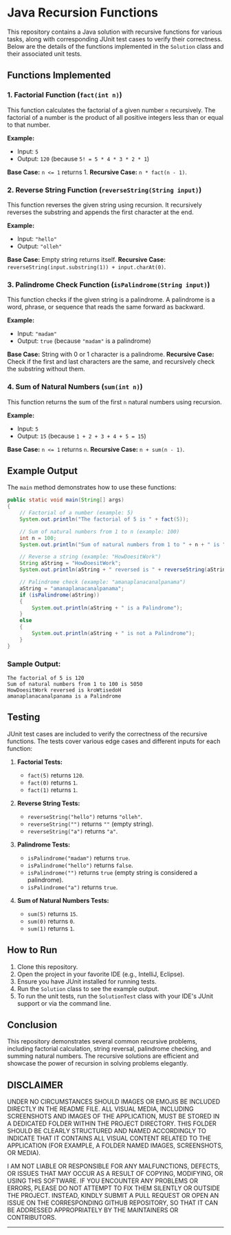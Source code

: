 # Java Recursion Functions

This repository contains a Java solution with recursive functions for various tasks, along with corresponding JUnit test cases to verify their correctness. 
Below are the details of the functions implemented in the `Solution` class and their associated unit tests.

## Functions Implemented

### 1. **Factorial Function (`fact(int n)`)**

This function calculates the factorial of a given number `n` recursively. The factorial of a number is the product of all positive integers less than or equal to that number.

**Example:**

* Input: `5`
* Output: `120` (because `5! = 5 * 4 * 3 * 2 * 1`)

**Base Case:** `n <= 1` returns 1.
**Recursive Case:** `n * fact(n - 1)`.

### 2. **Reverse String Function (`reverseString(String input)`)**

This function reverses the given string using recursion. It recursively reverses the substring and appends the first character at the end.

**Example:**

* Input: `"hello"`
* Output: `"olleh"`

**Base Case:** Empty string returns itself.
**Recursive Case:** `reverseString(input.substring(1)) + input.charAt(0)`.

### 3. **Palindrome Check Function (`isPalindrome(String input)`)**

This function checks if the given string is a palindrome. A palindrome is a word, phrase, or sequence that reads the same forward as backward.

**Example:**

* Input: `"madam"`
* Output: `true` (because `"madam"` is a palindrome)

**Base Case:** String with 0 or 1 character is a palindrome.
**Recursive Case:** Check if the first and last characters are the same, and recursively check the substring without them.

### 4. **Sum of Natural Numbers (`sum(int n)`)**

This function returns the sum of the first `n` natural numbers using recursion.

**Example:**

* Input: `5`
* Output: `15` (because `1 + 2 + 3 + 4 + 5 = 15`)

**Base Case:** `n <= 1` returns `n`.
**Recursive Case:** `n + sum(n - 1)`.

## Example Output

The `main` method demonstrates how to use these functions:

```java
public static void main(String[] args)
{
    // Factorial of a number (example: 5)
    System.out.println("The factorial of 5 is " + fact(5));

    // Sum of natural numbers from 1 to n (example: 100)
    int n = 100;
    System.out.println("Sum of natural numbers from 1 to " + n + " is " + sum(n));

    // Reverse a string (example: "HowDoesitWork")
    String aString = "HowDoesitWork";
    System.out.println(aString + " reversed is " + reverseString(aString));

    // Palindrome check (example: "amanaplanacanalpanama")
    aString = "amanaplanacanalpanama";
    if (isPalindrome(aString))
    {
        System.out.println(aString + " is a Palindrome");
    }
    else
    {
        System.out.println(aString + " is not a Palindrome");
    }
}
```

### Sample Output:

```
The factorial of 5 is 120
Sum of natural numbers from 1 to 100 is 5050
HowDoesitWork reversed is kroWtisedoH
amanaplanacanalpanama is a Palindrome
```

## Testing

JUnit test cases are included to verify the correctness of the recursive functions. The tests cover various edge cases and different inputs for each function:

1. **Factorial Tests:**

   * `fact(5)` returns `120`.
   * `fact(0)` returns `1`.
   * `fact(1)` returns `1`.

2. **Reverse String Tests:**

   * `reverseString("hello")` returns `"olleh"`.
   * `reverseString("")` returns `""` (empty string).
   * `reverseString("a")` returns `"a"`.

3. **Palindrome Tests:**

   * `isPalindrome("madam")` returns `true`.
   * `isPalindrome("hello")` returns `false`.
   * `isPalindrome("")` returns `true` (empty string is considered a palindrome).
   * `isPalindrome("a")` returns `true`.

4. **Sum of Natural Numbers Tests:**

   * `sum(5)` returns `15`.
   * `sum(0)` returns `0`.
   * `sum(1)` returns `1`.

## How to Run

1. Clone this repository.
2. Open the project in your favorite IDE (e.g., IntelliJ, Eclipse).
3. Ensure you have JUnit installed for running tests.
4. Run the `Solution` class to see the example output.
5. To run the unit tests, run the `SolutionTest` class with your IDE's JUnit support or via the command line.

## Conclusion

This repository demonstrates several common recursive problems, including factorial calculation, string reversal, palindrome checking, and summing natural numbers. 
The recursive solutions are efficient and showcase the power of recursion in solving problems elegantly.

## DISCLAIMER

UNDER NO CIRCUMSTANCES SHOULD IMAGES OR EMOJIS BE INCLUDED DIRECTLY 
IN THE README FILE. ALL VISUAL MEDIA, INCLUDING SCREENSHOTS AND IMAGES 
OF THE APPLICATION, MUST BE STORED IN A DEDICATED FOLDER WITHIN THE 
PROJECT DIRECTORY. THIS FOLDER SHOULD BE CLEARLY STRUCTURED AND NAMED 
ACCORDINGLY TO INDICATE THAT IT CONTAINS ALL VISUAL CONTENT RELATED TO 
THE APPLICATION (FOR EXAMPLE, A FOLDER NAMED IMAGES, SCREENSHOTS, OR MEDIA).

I AM NOT LIABLE OR RESPONSIBLE FOR ANY MALFUNCTIONS, DEFECTS, OR ISSUES 
THAT MAY OCCUR AS A RESULT OF COPYING, MODIFYING, OR USING THIS SOFTWARE. 
IF YOU ENCOUNTER ANY PROBLEMS OR ERRORS, PLEASE DO NOT ATTEMPT TO FIX THEM 
SILENTLY OR OUTSIDE THE PROJECT. INSTEAD, KINDLY SUBMIT A PULL REQUEST 
OR OPEN AN ISSUE ON THE CORRESPONDING GITHUB REPOSITORY, SO THAT IT CAN 
BE ADDRESSED APPROPRIATELY BY THE MAINTAINERS OR CONTRIBUTORS.

---
